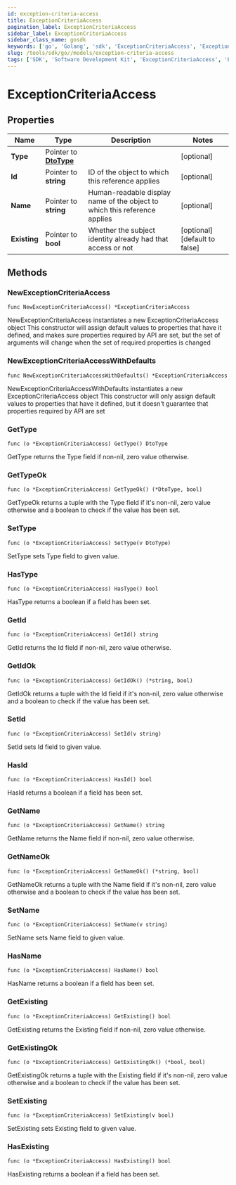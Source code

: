 ```yaml
---
id: exception-criteria-access
title: ExceptionCriteriaAccess
pagination_label: ExceptionCriteriaAccess
sidebar_label: ExceptionCriteriaAccess
sidebar_class_name: gosdk
keywords: ['go', 'Golang', 'sdk', 'ExceptionCriteriaAccess', 'ExceptionCriteriaAccess'] 
slug: /tools/sdk/go//models/exception-criteria-access
tags: ['SDK', 'Software Development Kit', 'ExceptionCriteriaAccess', 'ExceptionCriteriaAccess']
---
```


# ExceptionCriteriaAccess

## Properties

Name | Type | Description | Notes
------------ | ------------- | ------------- | -------------
**Type** | Pointer to [**DtoType**](dto-type) |  | [optional] 
**Id** | Pointer to **string** | ID of the object to which this reference applies | [optional] 
**Name** | Pointer to **string** | Human-readable display name of the object to which this reference applies | [optional] 
**Existing** | Pointer to **bool** | Whether the subject identity already had that access or not | [optional] [default to false]

## Methods

### NewExceptionCriteriaAccess

`func NewExceptionCriteriaAccess() *ExceptionCriteriaAccess`

NewExceptionCriteriaAccess instantiates a new ExceptionCriteriaAccess object
This constructor will assign default values to properties that have it defined,
and makes sure properties required by API are set, but the set of arguments
will change when the set of required properties is changed

### NewExceptionCriteriaAccessWithDefaults

`func NewExceptionCriteriaAccessWithDefaults() *ExceptionCriteriaAccess`

NewExceptionCriteriaAccessWithDefaults instantiates a new ExceptionCriteriaAccess object
This constructor will only assign default values to properties that have it defined,
but it doesn't guarantee that properties required by API are set

### GetType

`func (o *ExceptionCriteriaAccess) GetType() DtoType`

GetType returns the Type field if non-nil, zero value otherwise.

### GetTypeOk

`func (o *ExceptionCriteriaAccess) GetTypeOk() (*DtoType, bool)`

GetTypeOk returns a tuple with the Type field if it's non-nil, zero value otherwise
and a boolean to check if the value has been set.

### SetType

`func (o *ExceptionCriteriaAccess) SetType(v DtoType)`

SetType sets Type field to given value.

### HasType

`func (o *ExceptionCriteriaAccess) HasType() bool`

HasType returns a boolean if a field has been set.

### GetId

`func (o *ExceptionCriteriaAccess) GetId() string`

GetId returns the Id field if non-nil, zero value otherwise.

### GetIdOk

`func (o *ExceptionCriteriaAccess) GetIdOk() (*string, bool)`

GetIdOk returns a tuple with the Id field if it's non-nil, zero value otherwise
and a boolean to check if the value has been set.

### SetId

`func (o *ExceptionCriteriaAccess) SetId(v string)`

SetId sets Id field to given value.

### HasId

`func (o *ExceptionCriteriaAccess) HasId() bool`

HasId returns a boolean if a field has been set.

### GetName

`func (o *ExceptionCriteriaAccess) GetName() string`

GetName returns the Name field if non-nil, zero value otherwise.

### GetNameOk

`func (o *ExceptionCriteriaAccess) GetNameOk() (*string, bool)`

GetNameOk returns a tuple with the Name field if it's non-nil, zero value otherwise
and a boolean to check if the value has been set.

### SetName

`func (o *ExceptionCriteriaAccess) SetName(v string)`

SetName sets Name field to given value.

### HasName

`func (o *ExceptionCriteriaAccess) HasName() bool`

HasName returns a boolean if a field has been set.

### GetExisting

`func (o *ExceptionCriteriaAccess) GetExisting() bool`

GetExisting returns the Existing field if non-nil, zero value otherwise.

### GetExistingOk

`func (o *ExceptionCriteriaAccess) GetExistingOk() (*bool, bool)`

GetExistingOk returns a tuple with the Existing field if it's non-nil, zero value otherwise
and a boolean to check if the value has been set.

### SetExisting

`func (o *ExceptionCriteriaAccess) SetExisting(v bool)`

SetExisting sets Existing field to given value.

### HasExisting

`func (o *ExceptionCriteriaAccess) HasExisting() bool`

HasExisting returns a boolean if a field has been set.


